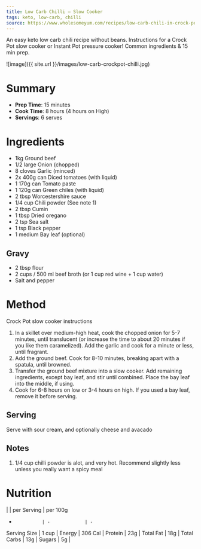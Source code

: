 ```yaml
---
title: Low Carb Chilli – Slow Cooker
tags: keto, low-carb, chilli
source: https://www.wholesomeyum.com/recipes/low-carb-chili-in-crock-pot-or-instant-pot-paleo-gluten-free/
---
```


An easy keto low carb chili recipe without beans. Instructions for a Crock Pot slow cooker or Instant Pot pressure cooker! Common ingredients & 15 min prep.

![image]({{ site.url }}/images/low-carb-crockpot-chilli.jpg)

# Summary

* **Prep Time**: 15 minutes
* **Cook Time**: 8 hours (4 hours on High)
* **Servings**: 6 serves


# Ingredients

- 1kg Ground beef
- 1/2 large Onion (chopped)
- 8 cloves Garlic (minced)
- 2x 400g can Diced tomatoes (with liquid)
- 1 170g can Tomato paste
- 1 120g can Green chiles (with liquid)
- 2 tbsp Worcestershire sauce
- 1/4 cup Chili powder (See note 1)
- 2 tbsp Cumin
- 1 tbsp Dried oregano
- 2 tsp Sea salt
- 1 tsp Black pepper
- 1 medium Bay leaf (optional)

## Gravy

- 2 tbsp flour
- 2 cups / 500 ml beef broth (or 1 cup red wine + 1 cup water)
- Salt and pepper

# Method

Crock Pot slow cooker instructions
1. In a skillet over medium-high heat, cook the chopped onion for 5-7 minutes, until translucent (or increase the time to about 20 minutes if you like them caramelized). Add the garlic and cook for a minute or less, until fragrant.
1. Add the ground beef. Cook for 8-10 minutes, breaking apart with a spatula, until browned.
1. Transfer the ground beef mixture into a slow cooker. Add remaining ingredients, except bay leaf, and stir until combined. Place the bay leaf into the middle, if using.
1. Cook for 6-8 hours on low or 3-4 hours on high. If you used a bay leaf, remove it before serving.

## Serving

Serve with sour cream, and optionally cheese and avacado

## Notes

1. 1/4 cup chilli powder is alot, and very hot. Recommend slightly less unless you really want a spicy meal

# Nutrition

|               | per Serving   | per 100g
-               | -             | -
Serving Size    | 1 cup         |
Energy          | 306 Cal       |
Protein         | 23g           |
Total Fat       | 18g           |
Total Carbs     | 13g           |
Sugars          | 5g            |

